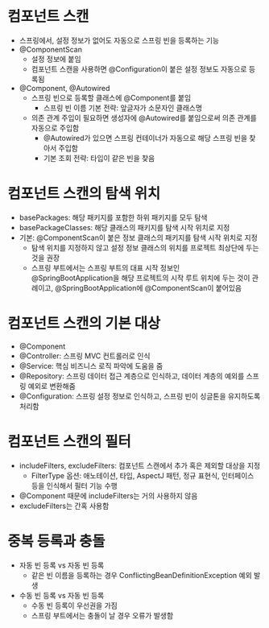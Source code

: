 
# 컴포넌트 스캔
- 스프링에서, 설정 정보가 없어도 자동으로 스프링 빈을 등록하는 기능
- @ComponentScan
	- 설정 정보에 붙임
	- 컴포넌트 스캔을 사용하면 @Configuration이 붙은 설정 정보도 자동으로 등록됨
- @Component,  @Autowired
	- 스프링 빈으로 등록할 클래스에 @Component를 붙임
		- 스프링 빈 이름 기본 전략: 앞글자가 소문자인 클래스명
	- 의존 관계 주입이 필요하면 생성자에 @Autowired를 붙임으로써 의존 관계를 자동으로 주입함
		- @Autowired가 있으면 스프링 컨테이너가 자동으로 해당 스프링 빈을 찾아서 주입함
		- 기본 조회 전략: 타입이 같은 빈을 찾음

# 컴포넌트 스캔의 탐색 위치
- basePackages: 해당 패키지를 포함한 하위 패키지를 모두 탐색
- basePackageClasses: 해당 클래스의 패키지를 탐색 시작 위치로 지정
- 기본: @ComponentScan이 붙은 정보 클래스의 패키지를 탐색 시작 위치로 지정
	- 탐색 위치를 지정하지 않고 설정 정보 클래스의 위치를 프로젝트 최상단에 두는 것을 권장
	- 스프링 부트에서는 스프링 부트의 대표 시작 정보인  @SpringBootApplication을 해당 프로젝트의 시작 루트 위치에 두는 것이 관례이고, @SpringBootApplication에 @ComponentScan이 붙어있음

# 컴포넌트 스캔의 기본 대상
- @Component
- @Controller: 스프링 MVC 컨트롤러로 인식
- @Service: 핵심 비즈니스 로직 파악에 도움을 줌
- @Repository: 스프링 데이터 접근 계층으로 인식하고, 데이터 계층의 예외를 스프링 예외로 변환해줌
- @Configuration: 스프링 설정 정보로 인식하고, 스프링 빈이 싱글톤을 유지하도록 처리함

# 컴포넌트 스캔의 필터
- includeFilters, excludeFilters: 컴포넌트 스캔에서 추가 혹은 제외할 대상을 지정
	- FilterType 옵션: 애노테이션, 타입, AspectJ 패턴, 정규 표현식, 인터페이스 등을 인식해서 필터 기능 수행
- @Component 때문에 includeFilters는 거의 사용하지 않음
- excludeFilters는 간혹 사용함

# 중복 등록과 충돌
- 자동 빈 등록 vs 자동 빈 등록
	- 같은 빈 이름을 등록하는 경우 ConflictingBeanDefinitionException 예외 발생
- 수동 빈 등록 vs 자동 빈 등록
	- 수동 빈 등록이 우선권을 가짐
	- 스프링 부트에서는 충돌이 날 경우 오류가 발생함

